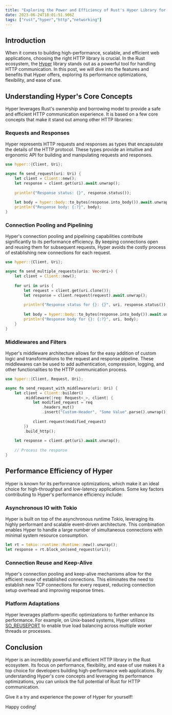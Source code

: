 ```yaml
---
title: "Exploring the Power and Efficiency of Rust's Hyper Library for HTTP Communication"
date: 2023-06-24T18:01:51.906Z
tags: ["rust","hyper","http","networking"]
---
```




## Introduction

When it comes to building high-performance, scalable, and efficient web applications, choosing the right HTTP library is crucial. In the Rust ecosystem, the [Hyper](https://docs.rs/hyper/latest/hyper/) library stands out as a powerful tool for handling HTTP communication. In this post, we will dive into the features and benefits that Hyper offers, exploring its performance optimizations, flexibility, and ease of use.

## Understanding Hyper's Core Concepts

Hyper leverages Rust's ownership and borrowing model to provide a safe and efficient HTTP communication experience. It is based on a few core concepts that make it stand out among other HTTP libraries:

### Requests and Responses

Hyper represents HTTP requests and responses as types that encapsulate the details of the HTTP protocol. These types provide an intuitive and ergonomic API for building and manipulating requests and responses.

```rust
use hyper::{Client, Uri};

async fn send_request(uri: Uri) {
    let client = Client::new();
    let response = client.get(uri).await.unwrap();
    
    println!("Response status: {}", response.status());
    
    let body = hyper::body::to_bytes(response.into_body()).await.unwrap();
    println!("Response body: {:?}", body);
}
```

### Connection Pooling and Pipelining

Hyper's connection pooling and pipelining capabilities contribute significantly to its performance efficiency. By keeping connections open and reusing them for subsequent requests, Hyper avoids the costly process of establishing new connections for each request.

```rust
use hyper::{Client, Uri};

async fn send_multiple_requests(uris: Vec<Uri>) {
    let client = Client::new();
    
    for uri in uris {
        let request = client.get(uri.clone());
        let response = client.request(request).await.unwrap();
        
        println!("Response status for {}: {}", uri, response.status());
        
        let body = hyper::body::to_bytes(response.into_body()).await.unwrap();
        println!("Response body for {}: {:?}", uri, body);
    }
}
```

### Middlewares and Filters

Hyper's middleware architecture allows for the easy addition of custom logic and transformations to the request and response pipeline. These middlewares can be used to add authentication, compression, logging, and other functionalities to the HTTP communication process.

```rust
use hyper::{Client, Request, Uri};

async fn send_request_with_middleware(uri: Uri) {
    let client = Client::builder()
        .middleware(|req: Request<_>, client| {
            let modified_request = req
                .headers_mut()
                .insert("Custom-Header", "Some Value".parse().unwrap());
                
            client.request(modified_request)
        })
        .build_http();
    
    let response = client.get(uri).await.unwrap();
    
    // Process the response
}
```

## Performance Efficiency of Hyper

Hyper is known for its performance optimizations, which make it an ideal choice for high-throughput and low-latency applications. Some key factors contributing to Hyper's performance efficiency include:

### Asynchronous IO with Tokio

Hyper is built on top of the asynchronous runtime Tokio, leveraging its highly performant and scalable event-driven architecture. This combination enables Hyper to handle a large number of simultaneous connections with minimal system resource consumption.

```rust
let rt = tokio::runtime::Runtime::new().unwrap();
let response = rt.block_on(send_request(uri));
```

### Connection Reuse and Keep-Alive

Hyper's connection pooling and keep-alive mechanisms allow for the efficient reuse of established connections. This eliminates the need to establish new TCP connections for every request, reducing connection setup overhead and improving response times.

### Platform Adaptations

Hyper leverages platform-specific optimizations to further enhance its performance. For example, on Unix-based systems, Hyper utilizes [SO_REUSEPORT](https://man7.org/linux/man-pages/man7/socket.7.html) to enable true load balancing across multiple worker threads or processes.

## Conclusion

Hyper is an incredibly powerful and efficient HTTP library in the Rust ecosystem. Its focus on performance, flexibility, and ease of use makes it a top choice for developers building high-performance web applications. By understanding Hyper's core concepts and leveraging its performance optimizations, you can unlock the full potential of Rust for HTTP communication.

Give it a try and experience the power of Hyper for yourself!

Happy coding!